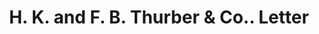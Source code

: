 ---
doi: 10.7916/D8JT12H6
date_other: '1879'
date_other_textual: '1879'
form: correspondence
genre:
- Letters (correspondence)
name:
- H. K. and F. B. Thurber & Co.
object_in_context_url: https://biggert.cul.columbia.edu/items/view/ave_biggert_01013
subject_hierarchical_geographic:
- New York, New York, United States
subject_name:
- H. K. and F. B. Thurber & Co.
title: H. K. and F. B. Thurber & Co.. Letter
sort_title: H. K. and F. B. Thurber & Co.. Letter
call_number: ave_biggert_01013
coordinates:
- 40.71277777777778,-74.00583333333333
pid: ave_biggert_01013
identifiers: ave_biggert_01013
thumbnail: https://derivativo-2.library.columbia.edu/iiif/2/ldpd:344390/full/!256,256/0/native.jpg
permalink: "/items/ave_biggert_01013/"
layout: iiif-image-page
---